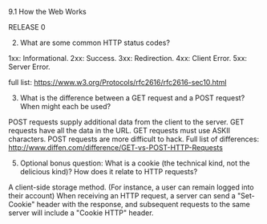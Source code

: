 9.1 How the Web Works

RELEASE 0

2. What are some common HTTP status codes?

  1xx: Informational.
  2xx: Success.
  3xx: Redirection.
  4xx: Client Error.
  5xx: Server Error.

  full list: https://www.w3.org/Protocols/rfc2616/rfc2616-sec10.html

3. What is the difference between a GET request and a POST request? When might each be used?

POST requests supply additional data from the client to the server. GET requests have all the data in the URL. GET requests must use ASKII characters. POST requests are more difficult to hack. Full list of differences: http://www.diffen.com/difference/GET-vs-POST-HTTP-Requests

5. Optional bonus question: What is a cookie (the technical kind, not the delicious kind)? How does it relate to HTTP requests?

A client-side storage method. (For instance, a user can remain logged into their account) When receiving an HTTP request, a server can send a "Set-Cookie" header with the response, and subsequent requests to the same server will include a "Cookie HTTP" header.